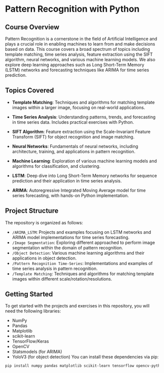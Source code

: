 # Pattern Recognition with Python
## Course Overview

Pattern Recognition is a cornerstone in the field of Artificial Intelligence and plays a crucial role in enabling machines to learn from and make decisions based on data. This course covers a broad spectrum of topics including template matching, time series analysis, feature extraction using the SIFT algorithm, neural networks, and various machine learning models. We also explore deep learning approaches such as Long Short-Term Memory (LSTM) networks and forecasting techniques like ARIMA for time series prediction.

## Topics Covered

- **Template Matching**: Techniques and algorithms for matching template images within a larger image, focusing on real-world applications.

- **Time Series Analysis**: Understanding patterns, trends, and forecasting in time series data. Includes practical exercises with Python.

- **SIFT Algorithm**: Feature extraction using the Scale-Invariant Feature Transform (SIFT) for object recognition and image matching.

- **Neural Networks**: Fundamentals of neural networks, including architecture, training, and applications in pattern recognition.

- **Machine Learning**: Exploration of various machine learning models and algorithms for classification, and clustering.

- **LSTM**: Deep dive into Long Short-Term Memory networks for sequence prediction and their application in time series analysis.

- **ARIMA**: Autoregressive Integrated Moving Average model for time series forecasting, with hands-on Python implementation.

## Project Structure

The repository is organized as follows:

- `/ARIMA_LSTM`: Projects and examples focusing on LSTM networks and ARIMA model implementations for time series forecasting.
- `/Image Segmentation`: Exploring different approached to perform image segmentation within the domain of pattern recognition.
- `/Object Detection`: Various machine learning algorithms and their applications in object detection.
- `/Pattern Recognition Time-Series`: Implementations and examples of time series analysis in pattern recognition.
- `/Template Matching`: Techniques and algorithms for matching template images within different scale/rotation/resolutions.

## Getting Started

To get started with the projects and exercises in this repository, you will need the following libraries:

- NumPy
- Pandas
- Matplotlib
- scikit-learn
- TensorFlow/Keras
- OpenCV 
- Statsmodels (for ARIMA)
- YoloV3 (for object detection)
You can install these dependencies via pip:

```bash
pip install numpy pandas matplotlib scikit-learn tensorflow opencv-python-headless statsmodels
